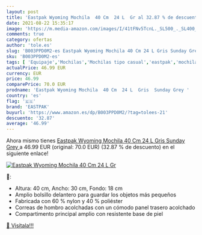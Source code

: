 ```yaml
---
layout: post
title: 'Eastpak Wyoming Mochila  40 Cm  24 L  Gr al 32.87 % de descuento'
date: 2021-08-22 15:35:17
image: 'https://m.media-amazon.com/images/I/41tFNv5TcnL._SL500_._SL400_.jpg'
comments: true
category: ofertas
author: 'tole.es'
slug: 'B003PPD0M2-es Eastpak Wyoming Mochila 40 Cm 24 L Gris Sunday Grey'
sku: 'B003PPD0M2-es'
tags: [ 'Equipaje','Mochilas','Mochilas tipo casual','eastpak','mochila', ]
actualPrice: 46.99 EUR
currency: EUR
price: 46.99
comparePrice: 70.0 EUR
prodname: 'Eastpak Wyoming Mochila  40 Cm  24 L  Gris  Sunday Grey '
country: 'es'
flag: '🇪🇸'
brand: 'EASTPAK'
buyurl: 'https://www.amazon.es/dp/B003PPD0M2/?tag=tolees-21'
descuento: '32.87'
average: '46.99'
---
```


Ahora mismo tienes [Eastpak Wyoming Mochila  40 Cm  24 L  Gris  Sunday Grey ](https://www.amazon.es/dp/B003PPD0M2/?tag=tolees-21) a 46.99 EUR (original: 70.0 EUR) (32.87 %  de descuento) en el siguiente enlace!

[![Eastpak Wyoming Mochila  40 Cm  24 L  Gr](https://m.media-amazon.com/images/I/41tFNv5TcnL._SL500_._SL400_.jpg)](https://www.amazon.es/dp/B003PPD0M2/?tag=tolees-21)

🔎:

- Altura: 40 cm, Ancho: 30 cm, Fondo: 18 cm
- Amplio bolsillo delantero para guardar los objetos más pequeños
- Fabricada con 60 % nylon y 40 % poliéster
- Correas de hombro acolchadas con un cómodo panel trasero acolchado
- Compartimento principal amplio con resistente base de piel

[🛒 Visítala!!!](https://www.amazon.es/dp/B003PPD0M2/?tag=tolees-21)
